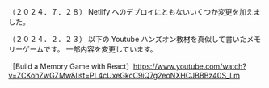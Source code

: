 （２０２４．７．２８）
Netlify へのデプロイにともないいくつか変更を加えました。

（２０２４．２．２３）
以下の Youtube ハンズオン教材を真似して書いたメモリーゲームです。
一部内容を変更しています。

［Build a Memory Game with React］https://www.youtube.com/watch?v=ZCKohZwGZMw&list=PL4cUxeGkcC9iQ7g2eoNXHCJBBBz40S_Lm
